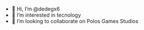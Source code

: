 - 👋 Hi, I’m @dedegx6
- 👀 I’m interested in tecnology
- 💞️ I’m looking to collaborate on Polos Games Studios

<!---
dedegx6/dedegx6 is a ✨ special ✨ repository because its `README.md` (this file) appears on your GitHub profile.
You can click the Preview link to take a look at your changes.
--->
